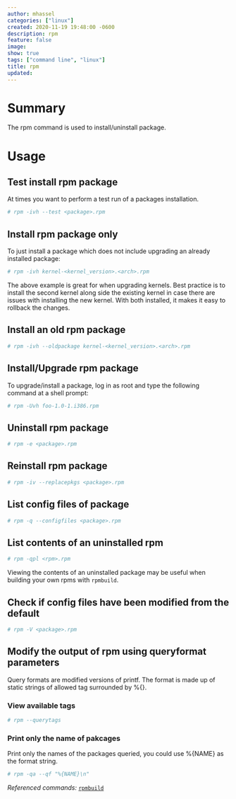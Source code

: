 ```yaml
---
author: mhassel
categories: ["linux"]
created: 2020-11-19 19:48:00 -0600
description: rpm
feature: false
image:
show: true
tags: ["command line", "linux"]
title: rpm
updated:
---
```

# Summary

The rpm command is used to install/uninstall package.

# Usage

## Test install rpm package

At times you want to perform a test run of a packages installation.

```sh
# rpm -ivh --test <package>.rpm
```

## Install rpm package only

To just install a package which does not include upgrading an already
installed package:

```sh
# rpm -ivh kernel-<kernel_version>.<arch>.rpm
```

The above example is great for when upgrading kernels. Best practice is to
install the second kernel along side the existing kernel in case there are
issues with installing the new kernel. With both installed, it makes it easy
to rollback the changes.

## Install an old rpm package

```sh
# rpm -ivh --oldpackage kernel-<kernel_version>.<arch>.rpm
```

## Install/Upgrade rpm package

To upgrade/install a package, log in as root and type the following command at
a shell prompt:

```sh
# rpm -Uvh foo-1.0-1.i386.rpm
```

## Uninstall rpm package

```sh
# rpm -e <package>.rpm
```

## Reinstall rpm package

```sh
# rpm -iv --replacepkgs <package>.rpm
```

## List config files of package

```sh
# rpm -q --configfiles <package>.rpm
```

## List contents of an uninstalled rpm

```sh
# rpm -qpl <rpm>.rpm
```

Viewing the contents of an uninstalled package may be useful when building your own rpms with `rpmbuild`.

## Check if config files have been modified from the default

```sh
# rpm -V <package>.rpm
```

## Modify the output of rpm using queryformat parameters

Query formats are modified versions of printf. The format is made up of static strings of allowed tag surrounded by %{}.

### View available tags

```sh
# rpm --querytags
```
### Print only the name of pakcages
Print only the names of the packages queried, you could use %{NAME} as the format string.

```sh
# rpm -qa --qf "%{NAME}\n"
```

_Referenced commands:_ [`rpmbuild`](/wiki/rpmbuild)

